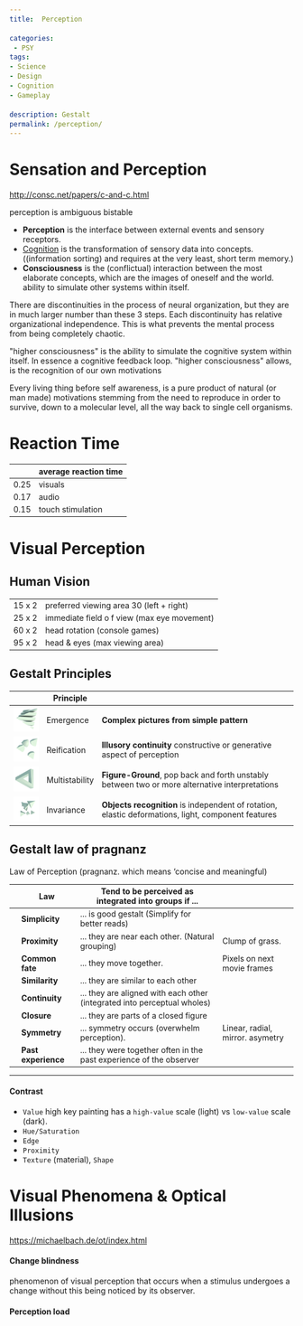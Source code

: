 ```yaml
---
title:  Perception

categories:
 - PSY
tags:
- Science
- Design
- Cognition
- Gameplay

description: Gestalt
permalink: /perception/
---
```


# Sensation and Perception


http://consc.net/papers/c-and-c.html

perception is ambiguous bistable



- **Perception** is the interface between external events and sensory receptors.  
- [Cognition](/cognition/) is the transformation of sensory data into concepts.  ((information sorting) and requires at the very least, short term memory.)  
- **Consciousness** is the (conflictual) interaction between the most elaborate concepts, which are the images of oneself and the world.  
ability to simulate other systems within itself.

There are discontinuities in the process of neural organization, but they are in much larger number than these 3 steps. Each discontinuity has relative organizational independence. This is what prevents the mental process from being completely chaotic.

"higher consciousness" is the ability to simulate the cognitive system within itself. In essence a cognitive feedback loop.
 "higher consciousness" allows, is the recognition of our own motivations

Every living thing before self awareness, is a pure product of natural (or man made) motivations stemming from the need to reproduce in order to survive, down to a molecular level, all the way back to single cell organisms.



# Reaction Time

| | average reaction time |
|---|---|
0.25 | visuals
0.17 | audio
0.15 | touch stimulation



# Visual Perception

## Human Vision

| | |
|---|---|
15 x 2 | preferred viewing area 30 (left + right)  
25 x 2 | immediate field o f view (max eye movement)  
60 x 2 | head rotation  (console games)  
95 x 2 | head & eyes  (max viewing area)   

## Gestalt Principles


| |Principle |   |
| - | - |- |
<img src="/src/gestalt/gestprinc_v1.0003.png" width="100">  |Emergence | **Complex pictures from simple pattern**
<img src="/src/gestalt/gestprinc_v1.0001.png" width="100"> |Reification |  **Illusory continuity** constructive or generative aspect of perception
<img src="/src/gestalt/gestprinc_v1.0002.png" width="100"> |Multistability | **Figure-Ground**,  pop back and forth unstably between two or more alternative interpretations     
<img src="/src/gestalt/gestprinc_v1.0004.png" width="100">|Invariance | **Objects recognition** is  independent of rotation, elastic deformations, light, component features


## Gestalt law of pragnanz

Law of Perception (pragnanz. which means ‘concise and meaningful)

||Law |Tend to be perceived as integrated into groups if ... |  |
| - | - | - |- |
||**Simplicity** | ... is good gestalt  (Simplify for better reads)
||**Proximity** | ... they are near each other. (Natural grouping) | Clump of grass.
||**Common fate**  |... they move together. | Pixels on next movie frames
|| **Similarity** |  ... they are similar to each other
| | **Continuity**|  ... they are aligned with each other (integrated into perceptual wholes)
| | **Closure**|  ... they are parts of a closed figure
|| **Symmetry**| ... symmetry occurs (overwhelm perception). | Linear, radial, mirror. asymetry
| | **Past experience** | ... they were together often in the past experience of the observer |


---


#### Contrast   
- `Value` high key painting has a `high-value` scale (light) vs `low-value` scale (dark).  
- `Hue/Saturation`  
- `Edge`  
- `Proximity`  
- `Texture` (material), `Shape`

#  Visual Phenomena & Optical Illusions

https://michaelbach.de/ot/index.html

#### Change blindness
phenomenon of visual perception that occurs when a stimulus undergoes a change without this being noticed by its observer.

#### Perception load
